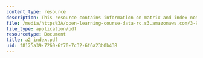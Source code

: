 ```yaml
---
content_type: resource
description: This resource contains information on matrix and index notation.
file: /media/https%3A/open-learning-course-data-rc.s3.amazonaws.com/3-91-mechanical-behavior-of-plastics-spring-2007/f8125a3972606f707c326f6a23b0b438_a2_index.pdf
file_type: application/pdf
resourcetype: Document
title: a2_index.pdf
uid: f8125a39-7260-6f70-7c32-6f6a23b0b438
---
```

